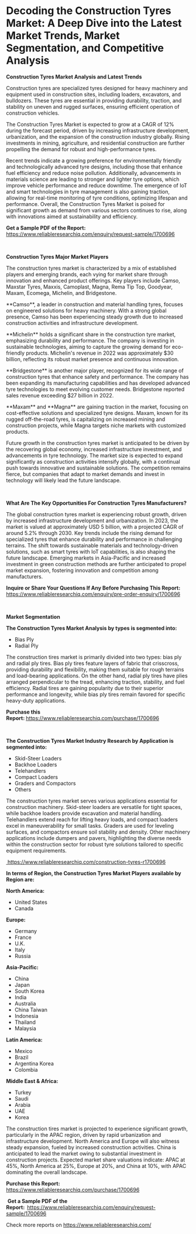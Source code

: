 <p><h1>Decoding the Construction Tyres Market: A Deep Dive into the Latest Market Trends, Market Segmentation, and Competitive Analysis</h1></p><p><strong>Construction Tyres Market Analysis and Latest Trends</strong></p>
<p><p>Construction tyres are specialized tyres designed for heavy machinery and equipment used in construction sites, including loaders, excavators, and bulldozers. These tyres are essential in providing durability, traction, and stability on uneven and rugged surfaces, ensuring efficient operation of construction vehicles.</p><p>The Construction Tyres Market is expected to grow at a CAGR of 12% during the forecast period, driven by increasing infrastructure development, urbanization, and the expansion of the construction industry globally. Rising investments in mining, agriculture, and residential construction are further propelling the demand for robust and high-performance tyres.</p><p>Recent trends indicate a growing preference for environmentally friendly and technologically advanced tyre designs, including those that enhance fuel efficiency and reduce noise pollution. Additionally, advancements in materials science are leading to stronger and lighter tyre options, which improve vehicle performance and reduce downtime. The emergence of IoT and smart technologies in tyre management is also gaining traction, allowing for real-time monitoring of tyre conditions, optimizing lifespan and performance. Overall, the Construction Tyres Market is poised for significant growth as demand from various sectors continues to rise, along with innovations aimed at sustainability and efficiency.</p></p>
<p><strong>Get a Sample PDF of the Report:&nbsp;</strong> <a href="https://www.reliableresearchiq.com/enquiry/request-sample/1700696?utm_campaign=2792&utm_medium=2&utm_source=Github&utm_content=ia&utm_term=28022025&utm_id=construction-tyres">https://www.reliableresearchiq.com/enquiry/request-sample/1700696</a></p>
<p>&nbsp;</p>
<p><strong>Construction Tyres Major Market Players</strong></p>
<p><p>The construction tyres market is characterized by a mix of established players and emerging brands, each vying for market share through innovation and enhanced product offerings. Key players include Camso, Maxstar Tyres, Maxxis, Camoplast, Magna, Rema Tip Top, Goodyear, Maxam, Ecomega, Michelin, and Bridgestone.</p><p>**Camso**, a leader in construction and material handling tyres, focuses on engineered solutions for heavy machinery. With a strong global presence, Camso has been experiencing steady growth due to increased construction activities and infrastructure development.</p><p>**Michelin** holds a significant share in the construction tyre market, emphasizing durability and performance. The company is investing in sustainable technologies, aiming to capture the growing demand for eco-friendly products. Michelin's revenue in 2022 was approximately $30 billion, reflecting its robust market presence and continuous innovation.</p><p>**Bridgestone** is another major player, recognized for its wide range of construction tyres that enhance safety and performance. The company has been expanding its manufacturing capabilities and has developed advanced tyre technologies to meet evolving customer needs. Bridgestone reported sales revenue exceeding $27 billion in 2022.</p><p>**Maxam** and **Magna** are gaining traction in the market, focusing on cost-effective solutions and specialized tyre designs. Maxam, known for its rugged off-the-road tyres, is capitalizing on increased mining and construction projects, while Magna targets niche markets with customized products.</p><p>Future growth in the construction tyres market is anticipated to be driven by the recovering global economy, increased infrastructure investment, and advancements in tyre technology. The market size is expected to expand significantly as construction activities intensify globally, with a continual push towards innovative and sustainable solutions. The competition remains fierce, but companies that adapt to market demands and invest in technology will likely lead the future landscape.</p></p>
<p>&nbsp;</p>
<p><strong>What Are The Key Opportunities For Construction Tyres Manufacturers?</strong></p>
<p><p>The global construction tyres market is experiencing robust growth, driven by increased infrastructure development and urbanization. In 2023, the market is valued at approximately USD 5 billion, with a projected CAGR of around 5.2% through 2030. Key trends include the rising demand for specialized tyres that enhance durability and performance in challenging terrains. The shift towards sustainable materials and technology-driven solutions, such as smart tyres with IoT capabilities, is also shaping the future landscape. Emerging markets in Asia-Pacific and increased investment in green construction methods are further anticipated to propel market expansion, fostering innovation and competition among manufacturers.</p></p>
<p><strong>Inquire or Share Your Questions If Any Before Purchasing This Report:</strong> <a href="https://www.reliableresearchiq.com/enquiry/pre-order-enquiry/1700696?utm_campaign=2792&utm_medium=2&utm_source=Github&utm_content=ia&utm_term=28022025&utm_id=construction-tyres">https://www.reliableresearchiq.com/enquiry/pre-order-enquiry/1700696</a></p>
<p>&nbsp;</p>
<p><strong>Market Segmentation</strong></p>
<p><strong>The Construction Tyres Market Analysis by types is segmented into:</strong></p>
<p><ul><li>Bias Ply</li><li>Radial Ply</li></ul></p>
<p><p>The construction tires market is primarily divided into two types: bias ply and radial ply tires. Bias ply tires feature layers of fabric that crisscross, providing durability and flexibility, making them suitable for rough terrains and load-bearing applications. On the other hand, radial ply tires have plies arranged perpendicular to the tread, enhancing traction, stability, and fuel efficiency. Radial tires are gaining popularity due to their superior performance and longevity, while bias ply tires remain favored for specific heavy-duty applications.</p></p>
<p><strong>Purchase this Report:&nbsp;</strong><a href="https://www.reliableresearchiq.com/purchase/1700696?utm_campaign=2792&utm_medium=2&utm_source=Github&utm_content=ia&utm_term=28022025&utm_id=construction-tyres">https://www.reliableresearchiq.com/purchase/1700696</a></p>
<p>&nbsp;</p>
<p><strong>The Construction Tyres Market Industry Research by Application is segmented into:</strong></p>
<p><ul><li>Skid-Steer Loaders</li><li>Backhoe Loaders</li><li>Telehandlers</li><li>Compact Loaders</li><li>Graders and Compactors</li><li>Others</li></ul></p>
<p><p>The construction tyres market serves various applications essential for construction machinery. Skid-steer loaders are versatile for tight spaces, while backhoe loaders provide excavation and material handling. Telehandlers extend reach for lifting heavy loads, and compact loaders excel in maneuverability for small tasks. Graders are used for leveling surfaces, and compactors ensure soil stability and density. Other machinery applications include dumpers and pavers, highlighting the diverse needs within the construction sector for robust tyre solutions tailored to specific equipment requirements.</p></p>
<p><a href="https://www.reliableresearchiq.com/construction-tyres-r1700696?utm_campaign=2792&utm_medium=2&utm_source=Github&utm_content=ia&utm_term=28022025&utm_id=construction-tyres">&nbsp;https://www.reliableresearchiq.com/construction-tyres-r1700696</a></p>
<p><strong>In terms of Region, the Construction Tyres Market Players available by Region are:</strong></p>
<p>
    <p> <strong> North America: </strong>
        <ul>
            <li>United States</li>
            <li>Canada</li>
        </ul>
        </p> 
    <p> <strong> Europe: </strong>
        <ul>
            <li>Germany</li>
            <li>France</li>
            <li>U.K.</li>
            <li>Italy</li>
            <li>Russia</li>
        </ul>
        </p> 
    <p> <strong> Asia-Pacific: </strong>
        <ul>
            <li>China</li>
            <li>Japan</li>
            <li>South Korea</li>
            <li>India</li>
            <li>Australia</li>
            <li>China Taiwan</li>
            <li>Indonesia</li>
            <li>Thailand</li>
            <li>Malaysia</li>
        </ul>
        </p> 
    <p> <strong> Latin America: </strong>
        <ul>
            <li>Mexico</li>
            <li>Brazil</li>
            <li>Argentina Korea</li>
            <li>Colombia</li>
        </ul>
        </p> 
    <p> <strong> Middle East & Africa: </strong>
        <ul>
            <li>Turkey</li>
            <li>Saudi</li>
            <li>Arabia</li>
            <li>UAE</li>
            <li>Korea</li>
        </ul>
    </p>
    </p>
<p><p>The construction tires market is projected to experience significant growth, particularly in the APAC region, driven by rapid urbanization and infrastructure development. North America and Europe will also witness steady expansion, fueled by increased construction activities. China is anticipated to lead the market owing to substantial investment in construction projects. Expected market share valuations indicate: APAC at 45%, North America at 25%, Europe at 20%, and China at 10%, with APAC dominating the overall landscape.</p></p>
<p><strong>Purchase this Report: </strong><a href="https://www.reliableresearchiq.com/purchase/1700696?utm_campaign=2792&utm_medium=2&utm_source=Github&utm_content=ia&utm_term=28022025&utm_id=construction-tyres">https://www.reliableresearchiq.com/purchase/1700696</a></p>
<p>&nbsp;<strong>Get a Sample PDF of the Report:&nbsp;&nbsp;</strong><a href="https://www.reliableresearchiq.com/enquiry/request-sample/1700696?utm_campaign=2792&utm_medium=2&utm_source=Github&utm_content=ia&utm_term=28022025&utm_id=construction-tyres">https://www.reliableresearchiq.com/enquiry/request-sample/1700696</a></p>
<p><strong></strong></p>
<p>Check more reports on <a href="https://www.reliableresearchiq.com/?utm_campaign=2792&utm_medium=2&utm_source=Github&utm_content=ia&utm_term=28022025&utm_id=construction-tyres">https://www.reliableresearchiq.com/</a></p>